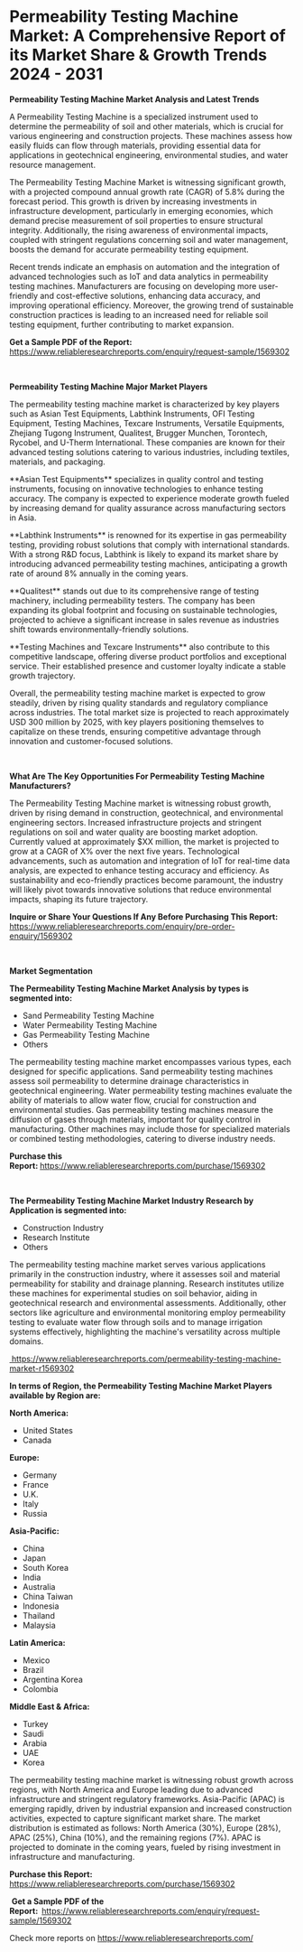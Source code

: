 <p><h1>Permeability Testing Machine Market: A Comprehensive Report of its Market Share & Growth Trends 2024 - 2031</h1></p><p><strong>Permeability Testing Machine Market Analysis and Latest Trends</strong></p>
<p><p>A Permeability Testing Machine is a specialized instrument used to determine the permeability of soil and other materials, which is crucial for various engineering and construction projects. These machines assess how easily fluids can flow through materials, providing essential data for applications in geotechnical engineering, environmental studies, and water resource management.</p><p>The Permeability Testing Machine Market is witnessing significant growth, with a projected compound annual growth rate (CAGR) of 5.8% during the forecast period. This growth is driven by increasing investments in infrastructure development, particularly in emerging economies, which demand precise measurement of soil properties to ensure structural integrity. Additionally, the rising awareness of environmental impacts, coupled with stringent regulations concerning soil and water management, boosts the demand for accurate permeability testing equipment.</p><p>Recent trends indicate an emphasis on automation and the integration of advanced technologies such as IoT and data analytics in permeability testing machines. Manufacturers are focusing on developing more user-friendly and cost-effective solutions, enhancing data accuracy, and improving operational efficiency. Moreover, the growing trend of sustainable construction practices is leading to an increased need for reliable soil testing equipment, further contributing to market expansion.</p></p>
<p><strong>Get a Sample PDF of the Report:&nbsp;</strong> <a href="https://www.reliableresearchreports.com/enquiry/request-sample/1569302?utm_campaign=38&utm_medium=2&utm_source=Github&utm_content=ia&utm_term=29122024&utm_id=permeability-testing-machine">https://www.reliableresearchreports.com/enquiry/request-sample/1569302</a></p>
<p>&nbsp;</p>
<p><strong>Permeability Testing Machine Major Market Players</strong></p>
<p><p>The permeability testing machine market is characterized by key players such as Asian Test Equipments, Labthink Instruments, OFI Testing Equipment, Testing Machines, Texcare Instruments, Versatile Equipments, Zhejiang Tugong Instrument, Qualitest, Brugger Munchen, Torontech, Rycobel, and U-Therm International. These companies are known for their advanced testing solutions catering to various industries, including textiles, materials, and packaging.</p><p>**Asian Test Equipments** specializes in quality control and testing instruments, focusing on innovative technologies to enhance testing accuracy. The company is expected to experience moderate growth fueled by increasing demand for quality assurance across manufacturing sectors in Asia.</p><p>**Labthink Instruments** is renowned for its expertise in gas permeability testing, providing robust solutions that comply with international standards. With a strong R&D focus, Labthink is likely to expand its market share by introducing advanced permeability testing machines, anticipating a growth rate of around 8% annually in the coming years.</p><p>**Qualitest** stands out due to its comprehensive range of testing machinery, including permeability testers. The company has been expanding its global footprint and focusing on sustainable technologies, projected to achieve a significant increase in sales revenue as industries shift towards environmentally-friendly solutions.</p><p>**Testing Machines and Texcare Instruments** also contribute to this competitive landscape, offering diverse product portfolios and exceptional service. Their established presence and customer loyalty indicate a stable growth trajectory.</p><p>Overall, the permeability testing machine market is expected to grow steadily, driven by rising quality standards and regulatory compliance across industries. The total market size is projected to reach approximately USD 300 million by 2025, with key players positioning themselves to capitalize on these trends, ensuring competitive advantage through innovation and customer-focused solutions.</p></p>
<p>&nbsp;</p>
<p><strong>What Are The Key Opportunities For Permeability Testing Machine Manufacturers?</strong></p>
<p><p>The Permeability Testing Machine market is witnessing robust growth, driven by rising demand in construction, geotechnical, and environmental engineering sectors. Increased infrastructure projects and stringent regulations on soil and water quality are boosting market adoption. Currently valued at approximately $XX million, the market is projected to grow at a CAGR of X% over the next five years. Technological advancements, such as automation and integration of IoT for real-time data analysis, are expected to enhance testing accuracy and efficiency. As sustainability and eco-friendly practices become paramount, the industry will likely pivot towards innovative solutions that reduce environmental impacts, shaping its future trajectory.</p></p>
<p><strong>Inquire or Share Your Questions If Any Before Purchasing This Report:</strong> <a href="https://www.reliableresearchreports.com/enquiry/pre-order-enquiry/1569302?utm_campaign=38&utm_medium=2&utm_source=Github&utm_content=ia&utm_term=29122024&utm_id=permeability-testing-machine">https://www.reliableresearchreports.com/enquiry/pre-order-enquiry/1569302</a></p>
<p>&nbsp;</p>
<p><strong>Market Segmentation</strong></p>
<p><strong>The Permeability Testing Machine Market Analysis by types is segmented into:</strong></p>
<p><ul><li>Sand Permeability Testing Machine</li><li>Water Permeability Testing Machine</li><li>Gas Permeability Testing Machine</li><li>Others</li></ul></p>
<p><p>The permeability testing machine market encompasses various types, each designed for specific applications. Sand permeability testing machines assess soil permeability to determine drainage characteristics in geotechnical engineering. Water permeability testing machines evaluate the ability of materials to allow water flow, crucial for construction and environmental studies. Gas permeability testing machines measure the diffusion of gases through materials, important for quality control in manufacturing. Other machines may include those for specialized materials or combined testing methodologies, catering to diverse industry needs.</p></p>
<p><strong>Purchase this Report:&nbsp;</strong><a href="https://www.reliableresearchreports.com/purchase/1569302?utm_campaign=38&utm_medium=2&utm_source=Github&utm_content=ia&utm_term=29122024&utm_id=permeability-testing-machine">https://www.reliableresearchreports.com/purchase/1569302</a></p>
<p>&nbsp;</p>
<p><strong>The Permeability Testing Machine Market Industry Research by Application is segmented into:</strong></p>
<p><ul><li>Construction Industry</li><li>Research Institute</li><li>Others</li></ul></p>
<p><p>The permeability testing machine market serves various applications primarily in the construction industry, where it assesses soil and material permeability for stability and drainage planning. Research institutes utilize these machines for experimental studies on soil behavior, aiding in geotechnical research and environmental assessments. Additionally, other sectors like agriculture and environmental monitoring employ permeability testing to evaluate water flow through soils and to manage irrigation systems effectively, highlighting the machine's versatility across multiple domains.</p></p>
<p><a href="https://www.reliableresearchreports.com/permeability-testing-machine-market-r1569302?utm_campaign=38&utm_medium=2&utm_source=Github&utm_content=ia&utm_term=29122024&utm_id=permeability-testing-machine">&nbsp;https://www.reliableresearchreports.com/permeability-testing-machine-market-r1569302</a></p>
<p><strong>In terms of Region, the Permeability Testing Machine Market Players available by Region are:</strong></p>
<p>
    <p> <strong> North America: </strong>
        <ul>
            <li>United States</li>
            <li>Canada</li>
        </ul>
        </p> 
    <p> <strong> Europe: </strong>
        <ul>
            <li>Germany</li>
            <li>France</li>
            <li>U.K.</li>
            <li>Italy</li>
            <li>Russia</li>
        </ul>
        </p> 
    <p> <strong> Asia-Pacific: </strong>
        <ul>
            <li>China</li>
            <li>Japan</li>
            <li>South Korea</li>
            <li>India</li>
            <li>Australia</li>
            <li>China Taiwan</li>
            <li>Indonesia</li>
            <li>Thailand</li>
            <li>Malaysia</li>
        </ul>
        </p> 
    <p> <strong> Latin America: </strong>
        <ul>
            <li>Mexico</li>
            <li>Brazil</li>
            <li>Argentina Korea</li>
            <li>Colombia</li>
        </ul>
        </p> 
    <p> <strong> Middle East & Africa: </strong>
        <ul>
            <li>Turkey</li>
            <li>Saudi</li>
            <li>Arabia</li>
            <li>UAE</li>
            <li>Korea</li>
        </ul>
    </p>
    </p>
<p><p>The permeability testing machine market is witnessing robust growth across regions, with North America and Europe leading due to advanced infrastructure and stringent regulatory frameworks. Asia-Pacific (APAC) is emerging rapidly, driven by industrial expansion and increased construction activities, expected to capture significant market share. The market distribution is estimated as follows: North America (30%), Europe (28%), APAC (25%), China (10%), and the remaining regions (7%). APAC is projected to dominate in the coming years, fueled by rising investment in infrastructure and manufacturing.</p></p>
<p><strong>Purchase this Report: </strong><a href="https://www.reliableresearchreports.com/purchase/1569302?utm_campaign=38&utm_medium=2&utm_source=Github&utm_content=ia&utm_term=29122024&utm_id=permeability-testing-machine">https://www.reliableresearchreports.com/purchase/1569302</a></p>
<p>&nbsp;<strong>Get a Sample PDF of the Report:&nbsp;&nbsp;</strong><a href="https://www.reliableresearchreports.com/enquiry/request-sample/1569302?utm_campaign=38&utm_medium=2&utm_source=Github&utm_content=ia&utm_term=29122024&utm_id=permeability-testing-machine">https://www.reliableresearchreports.com/enquiry/request-sample/1569302</a></p>
<p><strong></strong></p>
<p>Check more reports on <a href="https://www.reliableresearchreports.com/?utm_campaign=38&utm_medium=2&utm_source=Github&utm_content=ia&utm_term=29122024&utm_id=permeability-testing-machine">https://www.reliableresearchreports.com/</a></p>